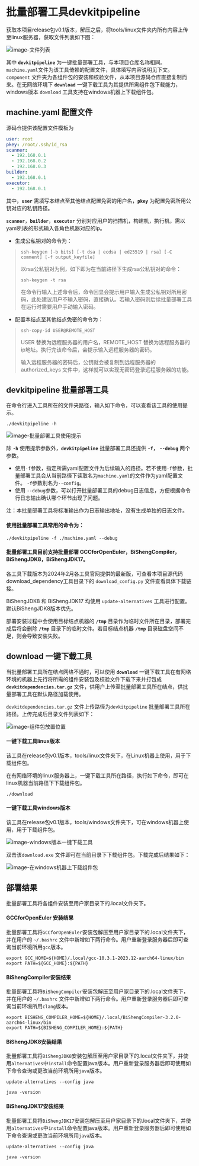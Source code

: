 # 批量部署工具devkitpipeline

获取本项目release包v0.1版本，解压之后，将tools/linux文件夹内所有内容上传至linux服务器，获取文件列表如下图：

![image-文件列表](image/批量部署工具devkitpipeline/image-文件列表.png)



其中 **`devkitpipeline`** 为一键批量部署工具，与本项目仓库名称相同。`machine.yaml`文件为该工具倚赖的配置文件，具体填写内容说明见下文。`component` 文件夹为各组件包的安装和校验文件，从本项目源码仓库直接复制而来。在无网络环境下 **`download`** 一键下载工具为其提供所需组件包下载能力，windows版本 `download` 工具支持在windows机器上下载组件包。



## machine.yaml 配置文件

源码仓提供该配置文件模板为

```yaml
user: root
pkey: /root/.ssh/id_rsa
scanner:
  - 192.168.0.1
  - 192.168.0.2
  - 192.168.0.3
builder:
  - 192.168.0.1
executor:
  - 192.168.0.1
```

其中，**`user`** 需填写本结点至其他结点配置免密的用户名，**`pkey`** 为配置免密所用公钥对应的私钥路径。

**`scanner`**，**`builder`**，**`executor`** 分别对应用户的扫描机，构建机，执行机，需以yaml列表的形式输入各角色机器对应的ip。

- 生成公私钥对的命令为：

> ```shell
> ssh-keygen [-b bits] [-t dsa | ecdsa | ed25519 | rsa] [-C comment] [-f output_keyfile]
> ```
>
> 以rsa公私钥对为例，如下即为在当前路径下生成rsa公私钥对的命令：
>
> ```shell
> ssh-keygen -t rsa
> ```
>
> 在命令行输入上述命令后，命令回显会提示用户输入生成公私钥对所用密码，此处建议用户不输入密码，直接确认。若输入密码则后续批量部署工具在运行时需要用户手动输入密码。

- 配置本结点至其他结点免密的命令为：

> ```shell
> ssh-copy-id USER@REMOTE_HOST
> ```
>
> USER 替换为远程服务器的用户名，REMOTE_HOST 替换为远程服务器的ip地址。执行完该命令后，会提示输入远程服务器的密码。
>
> 输入远程服务器的密码后，公钥就会被复制到远程服务器的 authorized_keys 文件中，这样就可以实现无密码登录远程服务器的功能。



## devkitpipeline 批量部署工具

在命令行进入工具所在的文件夹路径，输入如下命令，可以查看该工具的使用提示。

```shell
./devkitpipeline -h
```

![image-批量部署工具使用提示](image/批量部署工具devkitpipeline/image-批量部署工具使用提示.png)



除 **`-h`** 使用提示参数外，**`devkitpipeline`** 批量部署工具还提供 **`-f`**， **`--debug`** 两个参数。

- 使用`-f`参数，指定所需yaml配置文件为后续输入的路径。若不使用`-f`参数，批量部署工具会从当前路径下读取名为`machine.yaml`的文件作为yaml配置文件。 `-f`参数别名为`--config`。
- 使用 `--debug`参数，可以打开批量部署工具的debug日志信息，方便根据命令行日志输出确认哪个环节出现了问题。

注：本批量部署工具将标准输出作为日志输出地址，没有生成单独的日志文件。



#### 使用批量部署工具常用的命令为：

```shell
./devkitpipeline -f ./machine.yaml --debug
```



#### 批量部署工具目前支持批量部署 GCCforOpenEuler，BiShengCompiler，BiShengJDK8，BiShengJDK17。

各工具下载版本为2024年2月各工具官网提供的最新版，可查看本项目源代码download_dependency工具目录下的 `download_config.py` 文件查看具体下载链接。

BiShengJDK8 和 BiShengJDK17 均使用 `update-alternatives` 工具进行配置。默认BiShengJDK8版本优先。

部署安装过程中会使用目标结点机器的 **`/tmp`** 目录作为临时文件所在目录，部署完成后将会删除 **`/tmp`** 目录下的临时文件。若目标结点机器 **`/tmp`** 目录磁盘空间不足，则会导致安装失败。



## download 一键下载工具

当批量部署工具所在结点网络不通时，可以使用 **`download`** 一键下载工具在有网络环境的机器上先行将所需的组件安装包及校验文件下载下来并打包成 **`devkitdependencies.tar.gz`** 文件，供用户上传至批量部署工具所在结点，供批量部署工具在默认路径加载使用。

 `devkitdependencies.tar.gz` 文件上传路径为`devkitpipeline` 批量部署工具所在路径。上传完成后目录文件列表如下：

![image-组件包放置位置](image/批量部署工具devkitpipeline/image-组件包放置位置.png)

#### 一键下载工具linux版本

该工具在release包v0.1版本，tools/linux文件夹下，在Linux机器上使用，用于下载组件包。

在有网络环境的linux服务器上，一键下载工具所在路径，执行如下命令，即可在linux机器当前路径下下载组件包。

```shell
./download
```



#### 一键下载工具windows版本

该工具在release包v0.1版本，tools/windows文件夹下，可在windows机器上使用，用于下载组件包。

![image-windows版本一键下载工具](image/批量部署工具devkitpipeline/image-windows版本一键下载工具.png)

双击该`download.exe` 文件即可在当前目录下下载组件包。下载完成后结果如下：

![image-在windows机器上下载组件包](image/批量部署工具devkitpipeline/image-在windows机器上下载组件包.png)





## 部署结果

批量部署工具将各组件安装至用户家目录下的.local文件夹下。

#### GCCforOpenEuler 安装结果

批量部署工具将`GCCforOpenEuler`安装包解压至用户家目录下的.local文件夹下，并在用户的 `~/.bashrc` 文件中新增如下两行命令。用户重新登录服务器后即可查询当前环境所用`gcc`版本。

```shell
export GCC_HOME=${HOME}/.local/gcc-10.3.1-2023.12-aarch64-linux/bin
export PATH=${GCC_HOME}:${PATH}
```



#### BiShengCompiler安装结果

批量部署工具将`BiShengCompiler`安装包解压至用户家目录下的.local文件夹下，并在用户的 `~/.bashrc` 文件中新增如下两行命令。用户重新登录服务器后即可查询当前环境所用`clang`版本。

```shell
export BISHENG_COMPILER_HOME=${HOME}/.local/BiShengCompiler-3.2.0-aarch64-linux/bin
export PATH=${BISHENG_COMPILER_HOME}:${PATH}
```



#### BiShengJDK8安装结果

批量部署工具将`BiShengJDK8`安装包解压至用户家目录下的.local文件夹下，并使用`alternatives`中`install`命令配置java版本。用户重新登录服务器后即可使用如下命令查询或更改当前环境所用`java`版本。

```shell
update-alternatives --config java
```

```shell
java -version
```



#### BiShengJDK17安装结果

批量部署工具将`BiShengJDK17`安装包解压至用户家目录下的.local文件夹下，并使用`alternatives`中`install`命令配置java版本。用户重新登录服务器后即可使用如下命令查询或更改当前环境所用`java`版本。

```shell
update-alternatives --config java
```

```shell
java -version
```

